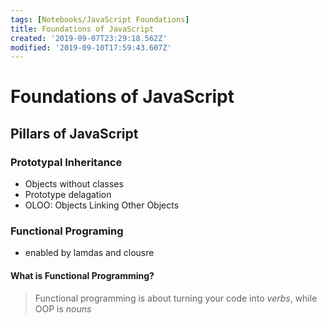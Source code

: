 ```yaml
---
tags: [Notebooks/JavaScript Foundations]
title: Foundations of JavaScript
created: '2019-09-07T23:29:18.562Z'
modified: '2019-09-10T17:59:43.607Z'
---
```


# Foundations of JavaScript

## Pillars of JavaScript

### Prototypal Inheritance

- Objects without classes
- Prototype delagation
- OLOO: Objects Linking Other Objects

### Functional Programing

- enabled by lamdas and clousre

#### What is Functional Programming?

> Functional programming is about turning your code into _verbs_, while OOP is _nouns_
